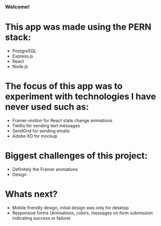### Welcome!

# This app was made using the PERN stack:

- PostgreSQL
- Express.js
- React
- Node.js

# The focus of this app was to experiment with technologies I have never used such as:

- Framer-motion for React state change animations
- Twillio for sending text messages
- SendGrid for sending emails
- Adobe XD for mockup

# Biggest challenges of this project:

- Definitely the Framer animations
- Design

# Whats next?

- Mobile friendly design, initial design was only for desktop
- Responsive forms (Animations, colors, messages on form submission indicating success or failure)
